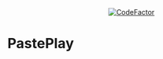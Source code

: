 <div align="center">
  <a href="https://www.codefactor.io/repository/github/dakota-leonard/paste-play"><img src="https://www.codefactor.io/repository/github/dakota-leonard/paste-play/badge" alt="CodeFactor" /></a>
</div>

# PastePlay
